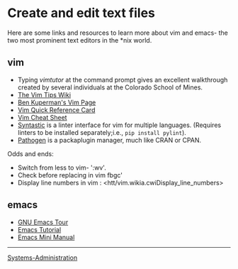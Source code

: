 

Create and edit text files
==========================

Here are some links and resources to learn more about vim and emacs- the two most prominent text editors in the \*nix world.

vim
---

-   Typing *vimtutor* at the command prompt gives an excellent walkthrough created by several individuals at the Colorado School of Mines.
-   [The Vim Tips Wiki](htt/vim.wikia.cwiVim_Tips_Wiki)
-   [Ben Kuperman's Vim Page](http/www.cs.oberlin.e~kupermhev)
-   [Vim Quick Reference Card](htt/tnerual.eriogerg.free.vim.html)
-   [Vim Cheat Sheet](htt/vimcheatsheet.c)
-   [Syntastic](http/github.cvim-syntastsyntastic) is a linter interface for vim for multiple languages. (Requires linters to be installed separately;i.e., `pip install pylint`).
-   [Pathogen](http/github.ctpovim-pathogen) is a packaplugin manager, much like CRAN or CPAN.

Odds and ends:

-   Switch from less to vim- ':wv'.
-   Check before replacing in vim fbgc'
-   Display line numbers in vim : <htt/vim.wikia.cwiDisplay_line_numbers>

emacs
-----

-   [GNU Emacs Tour](htt/www.gnu.osoftwaemato)
-   [Emacs Tutorial](htt/www2.lib.uchicago.ekeitcl-couremacs-tutorial.html)
-   [Emacs Mini Manual](htt/tuhdo.github.emacs-tutor.html)

* * * * *

[Systems-Administration](Systems-Administration)
